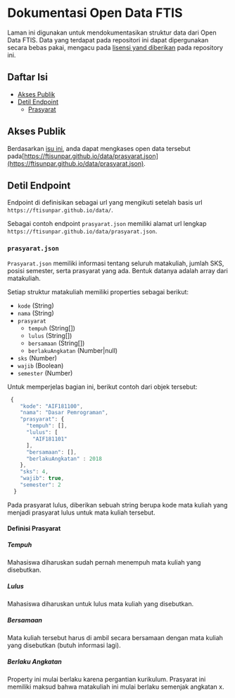 # Dokumentasi Open Data FTIS
Laman ini digunakan untuk mendokumentasikan struktur data dari Open Data FTIS. Data yang terdapat pada repositori ini dapat dipergunakan secara bebas pakai, mengacu pada [lisensi yand diberikan](../LICENSE) pada repository ini.

## Daftar Isi
- [Akses Publik](#Akses-Publik)
- [Detil Endpoint](#Detil-Endpoint)
  - [Prasyarat](#Prasyarat)

## Akses Publik
Berdasarkan [isu ini](https://github.com/ftisunpar/data/issues/1), anda dapat mengkases open data tersebut pada[https://ftisunpar.github.io/data/prasyarat.json](https://ftisunpar.github.io/data/prasyarat.json).

## Detil Endpoint
Endpoint di definisikan sebagai url yang mengikuti setelah basis url `https://ftisunpar.github.io/data/`. 

Sebagai contoh endpoint `prasyarat.json` memiliki alamat url lengkap `https://ftisunpar.github.io/data/prasyarat.json`.

### `prasyarat.json`
`Prasyarat.json` memiliki informasi tentang seluruh matakuliah, jumlah SKS, posisi semester, serta prasyarat yang ada. Bentuk datanya adalah array dari matakuliah.

Setiap struktur matakuliah memiliki properties sebagai berikut:
- `kode` (String)
- `nama` (String)
- `prasyarat`
  - `tempuh` (String[])
  - `lulus` (String[])
  - `bersamaan` (String[])
  - `berlakuAngkatan` (Number|null)
- `sks` (Number)
- `wajib` (Boolean)
- `semester` (Number)

Untuk memperjelas bagian ini, berikut contoh dari objek tersebut:

```js
 {
    "kode": "AIF181100",
    "nama": "Dasar Pemrograman",
    "prasyarat": {
      "tempuh": [],
      "lulus": [
        "AIF181101"
      ],
      "bersamaan": [],
      "berlakuAngkatan" : 2018
    },
    "sks": 4,
    "wajib": true,
    "semester": 2
  }
```

Pada prasyarat lulus, diberikan sebuah string berupa kode mata kuliah yang menjadi prasyarat lulus untuk mata kuliah tersebut.

#### Definisi Prasyarat
##### Tempuh
Mahasiswa diharuskan sudah pernah menempuh mata kuliah yang disebutkan.
##### Lulus
Mahasiswa diharuskan untuk lulus mata kuliah yang disebutkan.
##### Bersamaan
Mata kuliah tersebut harus di ambil secara bersamaan dengan mata kuliah yang disebutkan (butuh informasi lagi).
##### Berlaku Angkatan
Property ini mulai berlaku karena pergantian kurikulum. Prasyarat ini memiliki maksud bahwa matakuliah ini mulai berlaku semenjak angkatan x.
